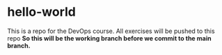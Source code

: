 # hello-world
This is a repo for the DevOps course. All exercises will be pushed to this repo
**So this will be the working branch before we commit to the main branch.**

